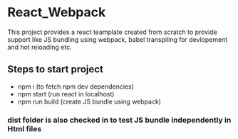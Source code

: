 # React_Webpack
  This project provides a react teamplate created from scratch to provide support like JS bundling using webpack, babel transpiling for devlopement and hot reloading etc.
## Steps to start project
  - npm i (to fetch npm dev dependencies)
  - npm start (run react in localhost)
  - npm run build (create JS bundle using webpack)
### dist folder is also checked in to test JS bundle independently in Html files 

